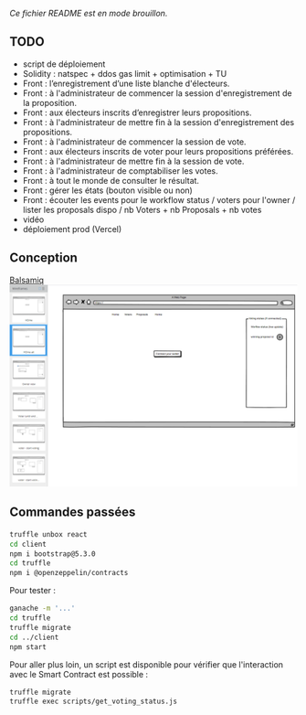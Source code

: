 <i>Ce fichier README est en mode brouillon.</i>

## TODO
- script de déploiement
- Solidity : natspec + ddos gas limit + optimisation + TU
- Front : l’enregistrement d’une liste blanche d'électeurs. 
- Front : à l'administrateur de commencer la session d'enregistrement de la proposition.
- Front : aux électeurs inscrits d’enregistrer leurs propositions.
- Front : à l'administrateur de mettre fin à la session d'enregistrement des propositions.
- Front : à l'administrateur de commencer la session de vote.
- Front : aux électeurs inscrits de voter pour leurs propositions préférées.
- Front : à l'administrateur de mettre fin à la session de vote.
- Front : à l'administrateur de comptabiliser les votes.
- Front : à tout le monde de consulter le résultat.
- Front : gérer les états (bouton visible ou non)
- Front : écouter les events pour le workflow status / voters pour l'owner / lister les proposals dispo / nb Voters + nb Proposals + nb votes
- vidéo
- déploiement prod (Vercel)

## Conception
[Balsamiq](https://balsamiq.com/)
![Alt text](conception.png)

## Commandes passées
```bash
truffle unbox react
cd client
npm i bootstrap@5.3.0
cd truffle
npm i @openzeppelin/contracts
```

Pour tester :  
```bash
ganache -m '...'
cd truffle
truffle migrate
cd ../client
npm start
```

Pour aller plus loin, un script est disponible pour vérifier que l'interaction avec le Smart Contract est possible :  
```bash
truffle migrate
truffle exec scripts/get_voting_status.js
```